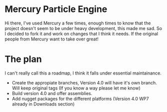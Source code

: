 # Mercury Particle Engine

Hi there, 
I've used Mercury a few times, enough times to know that the project doesn't seem to be under heavy development, this made me sad. So I decided to fork it and work on changes that I think it needs. If the original people from Mercury want to take over great!

# The plan
I can't really call this a roadmap, I think it falls under essential maintainance.

* Create the appropiate branches, Version 4.0 will have it's own branch. Will keep original tags (If you know a way please let me know)
* Build version 4.0 and offer assemblies. 
* Add nugget packages for the different platforms (Version 4.0 WP7 already in Downloads section)


